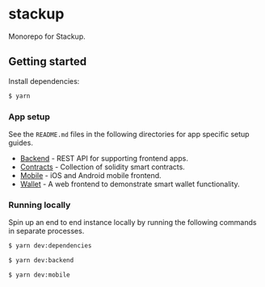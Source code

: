 # stackup

Monorepo for Stackup.

## Getting started

Install dependencies:

```bash
$ yarn
```

### App setup

See the `README.md` files in the following directories for app specific setup guides.

- [Backend](./apps/backend) - REST API for supporting frontend apps.
- [Contracts](./apps/contracts) - Collection of solidity smart contracts.
- [Mobile](./apps/mobile) - iOS and Android mobile frontend.
- [Wallet](./apps/wallet) - A web frontend to demonstrate smart wallet functionality.

### Running locally

Spin up an end to end instance locally by running the following commands in separate processes.

```bash
$ yarn dev:dependencies
```

```bash
$ yarn dev:backend
```

```bash
$ yarn dev:mobile
```
